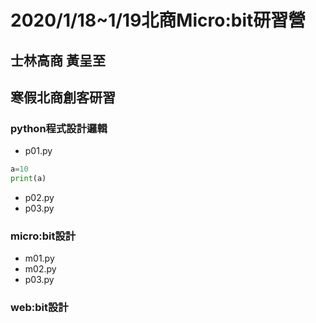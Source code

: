 # 2020/1/18~1/19北商Micro:bit研習營
## 士林高商 黃呈至
## 寒假北商創客研習

### python程式設計邏輯
- p01.py
```python
a=10
print(a)
```
- p02.py
- p03.py
### micro:bit設計
- m01.py
- m02.py
- p03.py
### web:bit設計
